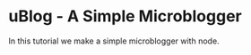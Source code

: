 uBlog - A Simple Microblogger
=============================

In this tutorial we make a simple microblogger with node.

